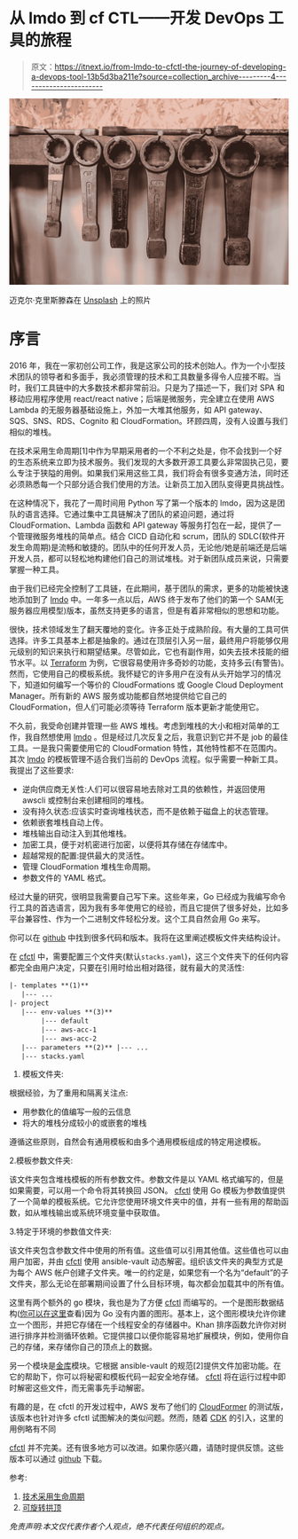 # 从 lmdo 到 cf CTL——开发 DevOps 工具的旅程

> 原文：<https://itnext.io/from-lmdo-to-cfctl-the-journey-of-developing-a-devops-tool-13b5d3ba211e?source=collection_archive---------4----------------------->

![](img/7c8fb2404658dbbe457c68499a68cbf7.png)

迈克尔·克里斯滕森在 [Unsplash](https://unsplash.com?utm_source=medium&utm_medium=referral) 上的照片

# 序言

2016 年，我在一家初创公司工作，我是这家公司的技术创始人。作为一个小型技术团队的领导者和多面手，我必须管理的技术和工具数量多得令人应接不暇。当时，我们工具链中的大多数技术都非常前沿。只是为了描述一下，我们对 SPA 和移动应用程序使用 react/react native；后端是微服务，完全建立在使用 AWS Lambda 的无服务器基础设施上，外加一大堆其他服务，如 API gateway、SQS、SNS、RDS、Cognito 和 CloudFormation。环顾四周，没有人设置与我们相似的堆栈。

在技术采用生命周期[1]中作为早期采用者的一个不利之处是，你不会找到一个好的生态系统来立即为技术服务。我们发现的大多数开源工具要么非常固执己见，要么专注于狭隘的用例。如果我们采用这些工具，我们将会有很多变通方法，同时还必须熟悉每一个只部分适合我们使用的方法。让新员工加入团队变得更具挑战性。

在这种情况下，我花了一周时间用 Python 写了第一个版本的 lmdo，因为这是团队的语言选择。它通过集中工具链解决了团队的紧迫问题，通过将 CloudFormation、Lambda 函数和 API gateway 等服务打包在一起，提供了一个管理微服务堆栈的简单点。结合 CICD 自动化和 scrum，团队的 SDLC(软件开发生命周期)是流畅和敏捷的。团队中的任何开发人员，无论他/她是前端还是后端开发人员，都可以轻松地构建他们自己的测试堆栈。对于新团队成员来说，只需要掌握一种工具。

由于我们已经完全控制了工具链，在此期间，基于团队的需求，更多的功能被快速地添加到了 [lmdo](https://github.com/liangrog/lmdo) 中。一年多一点以后，AWS 终于发布了他们的第一个 SAM(无服务器应用模型)版本，虽然支持更多的语言，但是有着非常相似的思想和功能。

很快，技术领域发生了翻天覆地的变化。许多正处于成熟阶段。有大量的工具可供选择。许多工具基本上都是抽象的。通过在顶层引入另一层，最终用户将能够仅用元级别的知识来执行和期望结果。尽管如此，它也有副作用，如失去技术技能的细节水平。以 [Terraform](https://www.terraform.io/) 为例，它很容易使用许多奇妙的功能，支持多云(有警告)。然而，它使用自己的模板系统。我怀疑它的许多用户在没有从头开始学习的情况下，知道如何编写一个等价的 CloudFormations 或 Google Cloud Deployment Manager。所有新的 AWS 服务或功能都自然地提供给它自己的 CloudFormation，但人们可能必须等待 Terraform 版本更新才能使用它。

不久前，我受命创建并管理一些 AWS 堆栈。考虑到堆栈的大小和相对简单的工作，我自然想使用 [lmdo](https://github.com/liangrog/lmdo) 。但是经过几次反复之后，我意识到它并不是 job 的最佳工具。一是我只需要使用它的 CloudFormation 特性，其他特性都不在范围内。其次 [lmdo](https://github.com/liangrog/lmdo) 的模板管理不适合我们当前的 DevOps 流程。似乎需要一种新工具。我提出了这些要求:

*   逆向供应商无关性:人们可以很容易地去除对工具的依赖性，并返回使用 awscli 或控制台来创建相同的堆栈。
*   没有持久状态:应该实时查询堆栈状态，而不是依赖于磁盘上的状态管理。
*   依赖嵌套堆栈自动上传。
*   堆栈输出自动注入到其他堆栈。
*   加密工具，便于对机密进行加密，以便将其存储在存储库中。
*   超越常规的配置:提供最大的灵活性。
*   管理 CloudFormation 堆栈生命周期。
*   参数文件的 YAML 格式。

经过大量的研究，很明显我需要自己写下来。这些年来，Go 已经成为我编写命令行工具的首选语言，因为我有多年使用它的经验，而且它提供了很多好处，比如多平台兼容性、作为一个二进制文件轻松分发。这个工具自然会用 Go 来写。

你可以在 [github](https://github.com/liangrog/cfctl) 中找到很多代码和版本。我将在这里阐述模板文件夹结构设计。

在 [cfctl](https://github.com/liangrog/cfctl) 中，需要配置三个文件夹(默认`stacks.yaml`)，这三个文件夹下的任何内容都完全由用户决定，只要在引用时给出相对路径，就有最大的灵活性:

```
|- templates **(1)**
   |--- ...
|- project
   |--- env-values **(3)**
        |--- default
        |--- aws-acc-1
        |--- aws-acc-2
   |--- parameters **(2)** |--- ...
   |--- stacks.yaml
```

1.  模板文件夹:

根据经验，为了重用和隔离关注点:

*   用参数化的值编写一般的云信息
*   将大的堆栈分成较小的或嵌套的堆栈

遵循这些原则，自然会有通用模板和由多个通用模板组成的特定用途模板。

2.模板参数文件夹:

该文件夹包含堆栈模板的所有参数文件。参数文件是以 YAML 格式编写的，但是如果需要，可以用一个命令将其转换回 JSON。 [cfctl](https://github.com/liangrog/cfctl) 使用 Go 模板为参数值提供了一个简单的模板系统。它允许您使用环境文件夹中的值，并有一些有用的帮助函数，如从堆栈输出或系统环境变量中获取值。

3.特定于环境的参数值文件夹:

该文件夹包含参数文件中使用的所有值。这些值可以引用其他值。这些值也可以由用户加密，并由 [cfctl](https://github.com/liangrog/cfctl) 使用 ansible-vault 动态解密。组织该文件夹的典型方式是为每个 AWS 帐户创建子文件夹。唯一的约定是，如果您有一个名为“default”的子文件夹，那么无论在部署期间设置了什么目标环境，每次都会加载其中的所有值。

这里有两个额外的 go 模块，我也是为了方便 [cfctl](https://github.com/liangrog/cfctl) 而编写的。一个是图形数据结构([你可以在这里](https://github.com/liangrog/ds)查看)因为 Go 没有内置的图形。基本上，这个图形模块允许你建立一个图形，并把它存储在一个线程安全的存储器中。Khan 排序函数允许你对树进行排序并检测循环依赖。它提供接口以便你能容易地扩展模块，例如，使用你自己的存储，来存储你自己的顶点上的数据。

另一个模块是[金库](https://github.com/liangrog/vault)模块。它根据 ansible-vault 的规范[2]提供文件加密功能。在它的帮助下，你可以将秘密和模板代码一起安全地存储。 [cfctl](https://github.com/liangrog/cfctl) 将在运行过程中即时解密这些文件，而无需事先手动解密。

有趣的是，在 cfctl 的开发过程中，AWS 发布了他们的 [CloudFormer](https://docs.aws.amazon.com/AWSCloudFormation/latest/UserGuide/cfn-using-cloudformer.html) 的测试版，该版本也针对许多 cfctl 试图解决的类似问题。然而，随着 [CDK](https://docs.aws.amazon.com/cdk/latest/guide/home.html) 的引入，这里的用例略有不同

[cfctl](https://github.com/liangrog/cfctl) 并不完美。还有很多地方可以改进。如果你感兴趣，请随时提供反馈。这些版本可以通过 [github](https://github.com/liangrog/cfctl/releases) 下载。

参考:

1.  [技术采用生命周期](https://en.wikipedia.org/wiki/Technology_adoption_life_cycle)
2.  [可旋转拱顶](https://docs.ansible.com/ansible/latest/user_guide/vault.html#vault-payload-format-1-1)

*免责声明:本文仅代表作者个人观点，绝不代表任何组织的观点。*